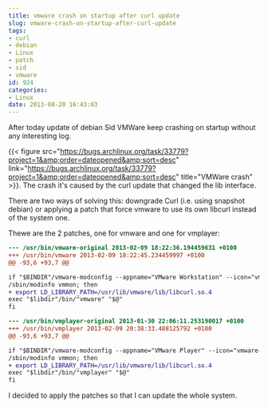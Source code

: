 ```yaml
---
title: vmware crash on startup after curl update
slug: vmware-crash-on-startup-after-curl-update
tags:
- curl
- debian
- Linux
- patch
- sid
- vmware
id: 924
categories:
- Linux
date: 2013-08-20 16:43:03
---
```


After today update of debian Sid VMWare keep crashing on startup without any interesting log.

{{< figure src="https://bugs.archlinux.org/task/33779?project=1&amp;order=dateopened&amp;sort=desc" link="https://bugs.archlinux.org/task/33779?project=1&amp;order=dateopened&amp;sort=desc" title="VMWare crash" >}}. The crash it's caused by the curl update that changed the lib interface.

There are two ways of solving this: downgrade Curl (i.e. using snapshot debian) or applying a patch that force vmware to use its own libcurl instead of the system one.

Thewe are the 2 patches, one for vmware and one for vmplayer:

```diff
--- /usr/bin/vmware-original 2013-02-09 18:22:36.194459631 +0100
+++ /usr/bin/vmware 2013-02-09 18:22:45.234459997 +0100
@@ -93,6 +93,7 @@

if "$BINDIR"/vmware-modconfig --appname="VMware Workstation" --icon="vmware-workstation" &amp;&amp;
/sbin/modinfo vmmon; then
+ export LD_LIBRARY_PATH=/usr/lib/vmware/lib/libcurl.so.4
exec "$libdir"/bin/"vmware" "$@"
fi
```


```diff
--- /usr/bin/vmplayer-original 2013-01-30 22:06:11.253190017 +0100
+++ /usr/bin/vmplayer 2013-02-09 20:38:33.488125792 +0100
@@ -93,6 +93,7 @@

if "$BINDIR"/vmware-modconfig --appname="VMware Player" --icon="vmware-player" &amp;&amp;
/sbin/modinfo vmmon; then
+ export LD_LIBRARY_PATH=/usr/lib/vmware/lib/libcurl.so.4
exec "$libdir"/bin/"vmplayer" "$@"
fi
```


I decided to apply the patches so that I can update the whole system.
